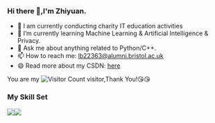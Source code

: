 ### Hi there 👋,I'm Zhiyuan.

- 🔭 I am currently conducting charity IT education activities
- 🌱 I’m currently learning Machine Learning & Artificial Intelligence & Privacy.
- 💬 Ask me about anything related to Python/C++.
- 📫 How to reach me: lb22363@alumni.bristol.ac.uk
- 😄 Read more about my CSDN: [here](https://blog.csdn.net/weixin_43811333?type=blog)

<!-- ![](https://github-readme-stats.vercel.app/api?username=wisdom-zhe&show_icons=true&theme=transparent) -->

You are my ![Visitor Count](https://profile-counter.glitch.me/wisdom-zhe/count.svg) visitor,Thank You!:kissing_heart::kissing_heart:

### My Skill Set

![](https://img.shields.io/badge/C++-ED8B00?style=for-the-badge&logo=openjdk&logoColor=white)![](https://img.shields.io/badge/Python-3776AB?style=for-the-badge&logo=python&logoColor=white)


